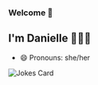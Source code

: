 ### Welcome 👋 
## I'm Danielle 👩🏻‍💻

- 😄 Pronouns: she/her

<!--
**k16ds01/k16ds01** is a ✨ _special_ ✨ repository because its `README.md` (this file) appears on your GitHub profile.

Here are some ideas to get you started:

- 🔭 I’m currently working on strengthening my UI design skills as well as working with APIs
- 🌱 I’m currently learning ...
- 👯 I’m looking to collaborate on ...
- 🤔 I’m looking for help with ...
- 💬 Ask me about ...
- 📫 How to reach me: ...
- ⚡ Fun fact: ...
-->
![Jokes Card](https://readme-jokes.vercel.app/api)
